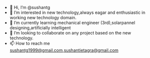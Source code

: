 - 👋 Hi, I’m @sushantg
- 👀 I’m interested in new technology,always eagar and enthusiastic in working new technology domain.
- 🌱 I’m currently learning mechanical engineer (3rd),solarpannel designing,artificially intelligent
- 💞️ I’m looking to collaborate on any project based on the new technology.
- 📫 How to reach me sushantg1999@gmail.com,sushantietagra@gmail.com

<!---
sushantg1999/sushantg1999 is a ✨ special ✨ repository because its `README.md` (this file) appears on your GitHub profile.
You can click the Preview link to take a look at your changes.
--->
